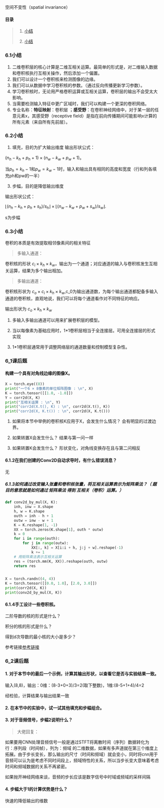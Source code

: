 空间不变性（spatial invariance）
#### 目录

> 1. [小结]()
>
> 2. [小结]()

### 6.1小结
1. 二维卷积层的核心计算是二维互相关运算。最简单的形式是，对二维输入数据和卷积核执行互相关操作，然后添加一个偏置。
2. 我们可以设计一个卷积核来检测图像的边缘。
3. 我们可以从数据中学习卷积核的参数。（通过反向传播更新学习参数）。
4. 学习卷积核时，无论用严格卷积运算或互相关运算，卷积层的输出不会受太大影响。
5. 当需要检测输入特征中更广区域时，我们可以构建一个更深的卷积网络。
6. 专业名称：**特征映射**：卷积层 ；**感受野**：在卷积神经网络中，对于某一层的任意元素x，其感受野（receptive field）是指在前向传播期间可能影响x计算的所有元素（来自所有先前层）。

### 6.2小结
1. 填充，目的为扩大输出维度
输出形状公式：

$(n_h-k_h+p_h+1)\times(n_w-k_w+p_w+1)。$

当$p_h=k_h-1$和$p_w=k_w-1$时，输入和输出具有相同的高度和宽度（行和列各填充ph和pw的一半）

3. 步幅，目的是降低输出维度

输出形状公式：

$\lfloor(n_h-k_h+p_h+s_h)/s_h\rfloor \times \lfloor(n_w-k_w+p_w+s_w)/s_w\rfloor.$

s为步幅

### 6.3小结

卷积的本质是有效提取相邻像素间的相关特征

> 多输入通道：

卷积核的形状 $c_i\times k_h\times k_w$，输出为一个通道；对应通道的输入与卷积核发生互相关运算，结果为多个输出相加。

> 多输出通道：

卷积核形状为 $c_o\times c_i\times k_h\times k_w$,c_0为输出通道数，为每个输出通道都配备多输入通道的卷积核，直观地说，我们可以将每个通道看作对不同特征的响应。

输出形状为 $c_o\times k_h\times k_w$

1. 多输入多输出通道可以用来扩展卷积层的模型。

2. 当以每像素为基础应用时，1*1卷积层相当于全连接层。可用全连接层的形式实现

3. 1*1卷积层通常用于调整网络层的通道数量和控制模型复杂性。


### 6_1课后题

#### 构建一个具有对角线边缘的图像X。
``` py
X = torch.eye((8))
print("⼀个6 × 8像素的单位矩阵图像 : \n", X)
K = torch.tensor([[1.0, -1.0]])
Y = corr2d(X, K)
print("互相关运算 : \n", Y)
print("corr2d(X.t(), K) : \n", corr2d(X.t(), K))
print("corr2d(X, K.t()) : \n", corr2d(X, K.t()))
```
1. 如果将本节中举例的卷积核K应用于X，会发生什么情况？
会有明显的过渡边界。

2. 如果转置X会发生什么？
结果与第一问一样

3. 如果转置K会发生什么？
形状变化，对角线变换存在且与第二问相反

#### 6.1.2在我们创建的Conv2D自动求导时，有什么错误消息？
无

##### 6.1.3如何通过改变输入张量和卷积核张量，将互相关运算表示为矩阵乘法？（ 题目的意思就是如何通过 矩阵乘法 得到 互相关（卷积）运算。）
``` py
def conv2d_by_mul(X, K):
    inh, inw = X.shape
    h, w = K.shape
    outh = inh - h + 1
    outw = inw - w + 1
    K = K.reshape(1, -1)
    XX = torch.zeros(K.shape[1], outh * outw)
    k = 0
    for i in range(outh):
        for j in range(outw):
            XX[:, k] = X[i:i + h, j:j + w].reshape(-1)
            k += 1
    # 用矩阵乘法表示互相关运算
    res = (torch.mm(K, XX)).reshape(outh, outw)
    return res


X = torch.randn((4, 4))
K = torch.tensor([[0.0, 1.0], [2.0, 3.0]])
print(corr2d(X, K))
print(conv2d_by_mul(X, K))
```

#### 6.1.4手工设计一些卷积核。
二阶导数的核的形式是什么？

积分的核的形式是什么？

得到d次导数的最小核的大小是多少？

参考链接[参考链接](https://dsp.stackexchange.com/questions/10605/kernels-to-compute-second-order-derivative-of-digital-image)

### 6_2课后题
#### 1. 对于本节中的最后一个示例，计算其输出形状，以查看它是否与实验结果一致。
输入(8,8)，输出：0维：(8-3+0+3)/3=2(取下整数)，1维:(8-5+1+4)/4=2

经检验，计算结果与输出结果一致

#### 2. 在本节中的实验中，试一试其他填充和步幅组合。

#### 3. 对于音频信号，步幅2说明什么？
> 大佬回复：

如果要用CNN处理音频信号一般是通过STFT将离散时间（序列）数据转化为 行：序列段（时间帧），列为：频域 的二维数据，如果有多声道就在第三个维度上拓展。由于步长变长，那么输出的尺寸（时间和频域）就会变小，同时将cnn用于音频可以认为是考虑不同时间段上，频域特性的关系，所以当步长变大意味着考虑时间和频域数据的关系不再紧密。

如果抛开神经网络来谈，音频的步长应该是数字信号中时域或频域的采样间隔

#### 4. 步幅大于1的计算优势是什么？
快速的降低输出的维数
